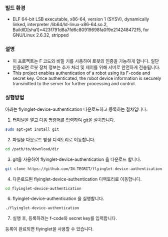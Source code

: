 ### 빌드 환경
* ELF 64-bit LSB executable, x86-64, version 1 (SYSV), dynamically linked, interpreter /lib64/ld-linux-x86-64.so.2, BuildID[sha1]=423f791d8a7fd6c80919698fa0f9e214248472f5, for GNU/Linux 2.6.32, stripped


### 설명
* 이 프로젝트는 F 코드와 비밀 키를 사용하여 로봇의 인증을 가능하게 합니다. 일단 인증되면 로봇 장치 정보는 추가 처리 및 제어를 위해 서버로 안전하게 전송됩니다.
* This project enables authentication of a robot using its F-code and secret key. Once authenticated, the robot device information is securely transmitted to the server for further processing and control.

### 실행방법
아래는 flyinglet-device-authentication 다운로드하고 등록하는 절차입니다.

1. 터미널을 열고 다음 명령어를 입력하여 git을 설치합니다.
```bash
sudo apt-get install git 
```

2. 파일을 다운로드 받을 디렉토리로 이동합니다.
```bash
cd /path/to/download/dir
```

3. git을 사용하여 flyinglet-device-authentication 을 다운로드 합니다.
```bash
git clone https://github.com/IN-TEGRIT/flyinglet-device-authentication.git
```

4. 다운로드된 flyinglet-device-authentication 디렉토리로 이동합니다.
```bash
cd flyinglet-device-authentication
```

6. flyinglet-device-authentication 을 실행합니다.
```bash
./flyinglet-device-authentication
```

7. 실행 후, 등록하려는 f-code와 secret key를 입력합니다.

등록이 완료되면 flyinglet을 사용할 수 있습니다.


